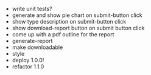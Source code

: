 - write unit tests?
- generate and show pie chart on submit-button click
- show type description on submit-button click
- show download-report button on submit button click
- come up with a pdf outline for the report
- generate-report
- make downloadable
- style
- deploy 1.0.0!
- refactor 1.1.0